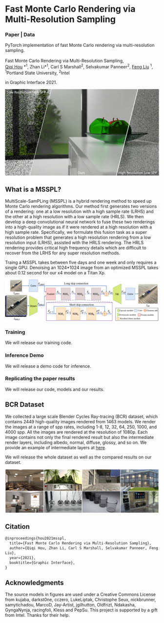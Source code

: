 # Fast Monte Carlo Rendering via Multi-Resolution Sampling

### Paper | Data

PyTorch implementation of fast Monte Carlo rendering via multi-resolution sampling.<br><br>
Fast Monte Carlo Rendering via Multi-Resolution Sampling, <br>
 [Qiqi Hou](https://hqqxyy.github.io/) \*<sup>1</sup>,
 Zhan Li\*<sup>1</sup>,
 Carl S Marshall<sup>2</sup>,
 Selvakumar Panneer<sup>2</sup>,
 [Feng Liu](http://web.cecs.pdx.edu/~fliu/) <sup>1</sup>, <br>
 <sup>1</sup>Portland State University, <sup>2</sup>Intel 
 
in Graphic Interface 2021.

<img src="figures/fig1-a.png"> 


## What is a MSSPL?

MultiScale-SamPLing (MSSPL) is a hybrid rendering method to speed up Monte Carlo rendering algorithms.
Our method first generates two versions of a rendering: one at a low resolution 
with a high sample rate (LRHS) and the other at a high resolution with a low sample rate (HRLS). 
We then develop a deep convolutional neural network to fuse these two renderings into a high-quality image 
as if it were rendered at a high resolution with a high sample rate. Specifically, we formulate this fusion task 
as a super resolution problem that generates a high resolution rendering from a low resolution input (LRHS), 
assisted with the HRLS rendering. The HRLS rendering provides critical high frequency details which are difficult 
to recover from the LRHS for any super resolution methods. 

Traing a MSSPL takes between five days and one week and only requires a single GPU. 
Denoising an 1024*1024 image from an optimized MSSPL takes about 0.12 second for our x4 model on a Titan Xp.

<img src="figures/net.png"> 

### Training 
We will release our training code.

### Inference Demo
We will release a demo code for inference.

### Replicating the paper results
We will release our code, models and our results. 

## BCR Dataset
We collected a large scale Blender Cycles Ray-tracing (BCR) dataset, 
which contains 2449 high-quality images rendered from 1463 models. 
We render the images at a range of spp rates, including 1-8, 12, 32, 64, 250, 1000, and 4000 spp. 
All the images are rendered at the resolution of 1080p. 
Each image contains not only the final rendered result but also the intermediate render layers, 
including albedo, normal, diffuse, glossy, and so on. We provide an example of intermediate layers at [here](figures/layers.png).

We will release the whole dataset as well as the compared results on our dataset.

<img src="figures/bcr.png"> 

## Citation
```
@inproceedings{hou2021msspl,
  title={Fast Monte Carlo Rendering via Multi-Resolution Sampling},
  author={Qiqi Hou, Zhan Li, Carl S Marshall, Selvakumar Panneer, Feng Liu},
  year={2021},
  booktitle={Graphic Interface},
}
```

## Acknowledgments
The source models in figures are used under a Creative Commons License from kujaba, 
darkst0ne, cczero, LukeLiptak, Christophe Seux, nickbrunner, samytichadou, MarcoD, Jay-Artist, 
jgilhutton, Oldfrizt, Ndakasha, GyngaNynja, racingfoli, Kless and PepSu. 
This project is supported by a gift from Intel. Thanks for their help.